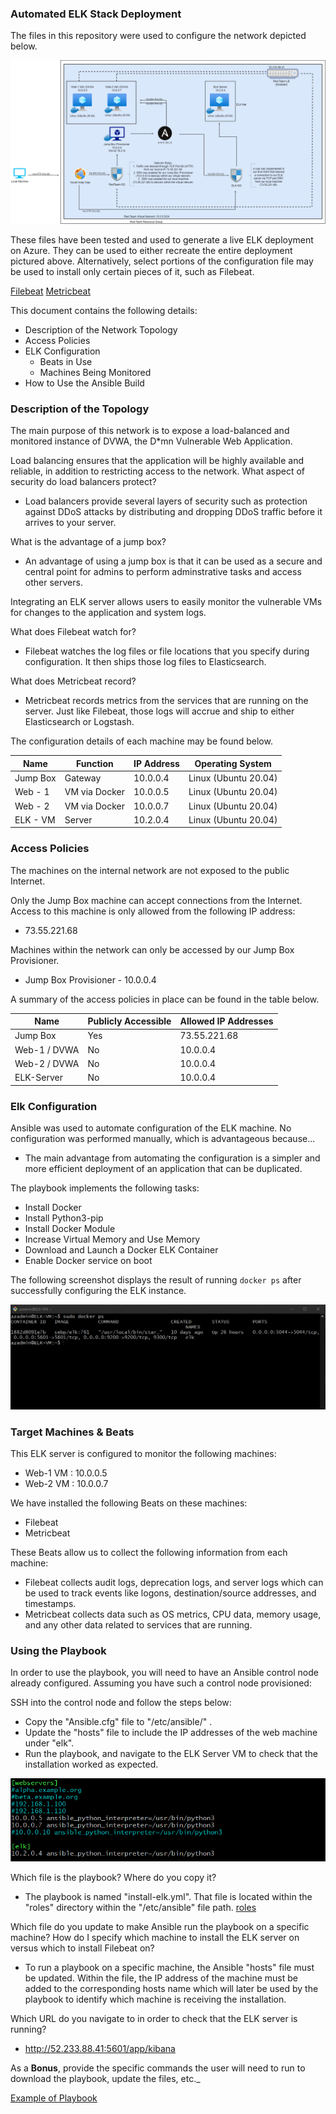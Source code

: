 ### Automated ELK Stack Deployment

The files in this repository were used to configure the network depicted below.

![Diagram](/Diagram/ELK_Final.png)

These files have been tested and used to generate a live ELK deployment on Azure. They can be used to either recreate the entire deployment pictured above. Alternatively, select portions of the configuration file may be used to install only certain pieces of it, such as Filebeat.

  [Filebeat](/Ansible/roles/filebeat-playbook.yml)
  [Metricbeat](/Ansible/roles/metricbeat-playbook.yml)

This document contains the following details:
- Description of the Network Topology
- Access Policies
- ELK Configuration
  - Beats in Use
  - Machines Being Monitored
- How to Use the Ansible Build


### Description of the Topology

The main purpose of this network is to expose a load-balanced and monitored instance of DVWA, the D*mn Vulnerable Web Application.

Load balancing ensures that the application will be highly available and reliable, in addition to restricting access to the network.
What aspect of security do load balancers protect? 
- Load balancers provide several layers of security such as protection against DDoS attacks by distributing and dropping DDoS traffic before it arrives to your server. 

What is the advantage of a jump box? 
- An advantage of using a jump box is that it can be used as a secure and central point for admins to perform adminstrative tasks and access other servers. 

Integrating an ELK server allows users to easily monitor the vulnerable VMs for changes to the application and system logs.

What does Filebeat watch for? 
- Filebeat watches the log files or file locations that you specify during configuration. It then ships those log files to Elasticsearch. 

What does Metricbeat record? 
- Metricbeat records metrics from the services that are running on the server. Just like Filebeat, those logs will accrue and ship to either Elasticsearch or Logstash.

The configuration details of each machine may be found below.

| Name     | Function       | IP Address | Operating System    |
|----------|----------------|------------|---------------------|
| Jump Box | Gateway        | 10.0.0.4   | Linux (Ubuntu 20.04)|              |
| Web - 1  | VM via Docker  | 10.0.0.5   | Linux (Ubuntu 20.04)|
| Web - 2  | VM via Docker  | 10.0.0.7   | Linux (Ubuntu 20.04)|
| ELK - VM | Server         | 10.2.0.4   | Linux (Ubuntu 20.04)|

### Access Policies

The machines on the internal network are not exposed to the public Internet. 

Only the Jump Box machine can accept connections from the Internet. Access to this machine is only allowed from the following IP address:
- 73.55.221.68

Machines within the network can only be accessed by our Jump Box Provisioner.
- Jump Box Provisioner - 10.0.0.4

A summary of the access policies in place can be found in the table below.

| Name         | Publicly Accessible | Allowed IP Addresses |
|--------------|---------------------|----------------------|
| Jump Box     |        Yes          |     73.55.221.68     |
| Web-1 / DVWA |        No           |       10.0.0.4       |
| Web-2 / DVWA |        No           |       10.0.0.4       |
| ELK-Server   |        No           |       10.0.0.4       |

### Elk Configuration

Ansible was used to automate configuration of the ELK machine. No configuration was performed manually, which is advantageous because...

- The main advantage from automating the configuration is a simpler and more efficient deployment of an application that can be duplicated.  

The playbook implements the following tasks:
- Install Docker
- Install Python3-pip
- Install Docker Module 
- Increase Virtual Memory and Use Memory
- Download and Launch a Docker ELK Container
- Enable Docker service on boot

The following screenshot displays the result of running `docker ps` after successfully configuring the ELK instance.

![Images](/Images/dockerps.PNG)

### Target Machines & Beats
This ELK server is configured to monitor the following machines:

- Web-1 VM : 10.0.0.5 
- Web-2 VM : 10.0.0.7

We have installed the following Beats on these machines:
- Filebeat 
- Metricbeat

These Beats allow us to collect the following information from each machine:
- Filebeat collects audit logs, deprecation logs, and server logs which can be used to track events like logons, destination/source addresses, and timestamps. 
- Metricbeat collects data such as OS metrics, CPU data, memory usage, and any other data related to services that are running. 

### Using the Playbook
In order to use the playbook, you will need to have an Ansible control node already configured. Assuming you have such a control node provisioned: 

SSH into the control node and follow the steps below:
- Copy the "Ansible.cfg" file to "/etc/ansible/" .
- Update the "hosts" file to include the IP addresses of the web machine under "elk". 
- Run the playbook, and navigate to the ELK Server VM to check that the installation worked as expected.

![Images](/Images/hosts.png)

Which file is the playbook? Where do you copy it? 
- The playbook is named "install-elk.yml". That file is located within the "roles" directory within the "/etc/ansible" file path. [roles](/Ansible/roles/install-elk.yml)

Which file do you update to make Ansible run the playbook on a specific machine? How do I specify which machine to install the ELK server on versus which to install Filebeat on?
- To run a playbook on a specific machine, the Ansible "hosts" file must be updated. Within the file, the IP address of the machine must be added to the corresponding hosts name which will later be used by the playbook to identify which machine is receiving the installation.  

Which URL do you navigate to in order to check that the ELK server is running?
- http://52.233.88.41:5601/app/kibana

As a **Bonus**, provide the specific commands the user will need to run to download the playbook, update the files, etc._

[Example of Playbook](/Ansible/roles/filebeat-playbook.yml)
